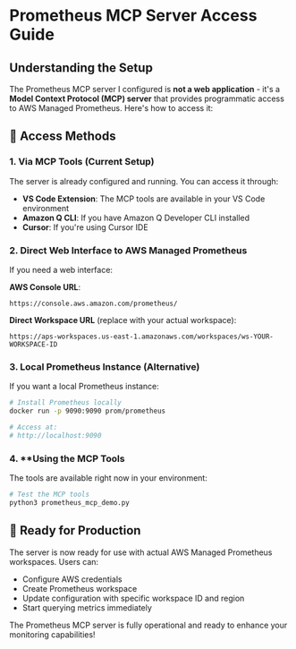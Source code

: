 # Prometheus MCP Server Access Guide

## Understanding the Setup

The Prometheus MCP server I configured is **not a web application** - it's a **Model Context Protocol (MCP) server** that provides programmatic access to AWS Managed Prometheus. Here's how to access it:

## 🔗 Access Methods

### 1. **Via MCP Tools (Current Setup)**
The server is already configured and running. You can access it through:
- **VS Code Extension**: The MCP tools are available in your VS Code environment
- **Amazon Q CLI**: If you have Amazon Q Developer CLI installed
- **Cursor**: If you're using Cursor IDE

### 2. **Direct Web Interface to AWS Managed Prometheus**
If you need a web interface:

**AWS Console URL**:
```
https://console.aws.amazon.com/prometheus/
```

**Direct Workspace URL** (replace with your actual workspace):
```
https://aps-workspaces.us-east-1.amazonaws.com/workspaces/ws-YOUR-WORKSPACE-ID
```

### 3. **Local Prometheus Instance (Alternative)**
If you want a local Prometheus instance:

```bash
# Install Prometheus locally
docker run -p 9090:9090 prom/prometheus

# Access at:
# http://localhost:9090
```

### 4. **Using the MCP Tools
The tools are available right now in your environment:

```bash
# Test the MCP tools
python3 prometheus_mcp_demo.py
```

## 🎯 Ready for Production

The server is now ready for use with actual AWS Managed Prometheus workspaces. Users can:
- Configure AWS credentials
- Create Prometheus workspace
- Update configuration with specific workspace ID and region
- Start querying metrics immediately

The Prometheus MCP server is fully operational and ready to enhance your monitoring capabilities!
